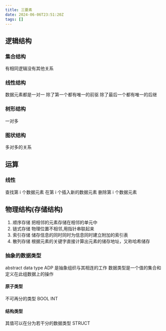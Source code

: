 ```yaml
---
title: 三要素
date: 2024-06-06T23:51:20Z
tags: []
---
```


## 逻辑结构

### 集合结构

有相同逻辑没有其他关系

### 线性结构

数据元素都是一对一
除了第一个都有唯一的前驱
除了最后一个都有唯一的后继

### 树形结构

一对多

### 图状结构

多对多的关系

## 运算

### 线性

查找第 i 个数据元素
在第 i 个插入新的数据元素
删除第 i 个数据元素

## 物理结构(存储结构)

1. 顺序存储
   把相邻的元素存储在相邻的单元中
2. 链式存储
   物理位置不相邻,用指针串联起来
3. 索引存储
   储存信息的同时同时为信息同时建立附加的索引表
4. 散列存储
   根据元素的关键字直接计算出元素的储存地址，又称哈希储存

### 抽象的数据类型

abstract data type ADP 是抽象组织与其相连的工作
数据类型是一个值的集合和定义在此组数据上的操作

#### 原子类型

不可再分的类型
BOOL
INT

#### 结构类型

其值可以在分为若干分的数据类型
STRUCT
